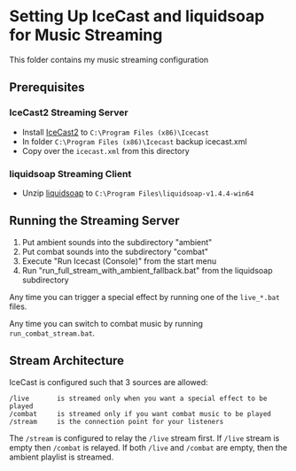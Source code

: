 # Setting Up IceCast and liquidsoap for Music Streaming

This folder contains my music streaming configuration

## Prerequisites

### IceCast2 Streaming Server

- Install [IceCast2](https://www.icecast.org/) to `C:\Program Files (x86)\Icecast`
- In folder `C:\Program Files (x86)\Icecast` backup icecast.xml
- Copy over the `icecast.xml` from this directory

### liquidsoap Streaming Client

- Unzip [liquidsoap](https://www.liquidsoap.info/) to `C:\Program Files\liquidsoap-v1.4.4-win64`

## Running the Streaming Server

1. Put ambient sounds into the subdirectory "ambient"
2. Put combat sounds into the subdirectory "combat"
3. Execute "Run Icecast (Console)" from the start menu
4. Run "run_full_stream_with_ambient_fallback.bat" from the liquidsoap subdirectory

Any time you can trigger a special effect by running one of the `live_*.bat` files.

Any time you can switch to combat music by running `run_combat_stream.bat`.

## Stream Architecture

IceCast is configured such that 3 sources are allowed:

```
/live		is streamed only when you want a special effect to be played
/combat		is streamed only if you want combat music to be played
/stream		is the connection point for your listeners
```

The `/stream` is configured to relay the `/live` stream first.
If `/live` stream is empty then `/combat` is relayed.
If both `/live` and `/combat` are empty, then the ambient playlist is streamed.
